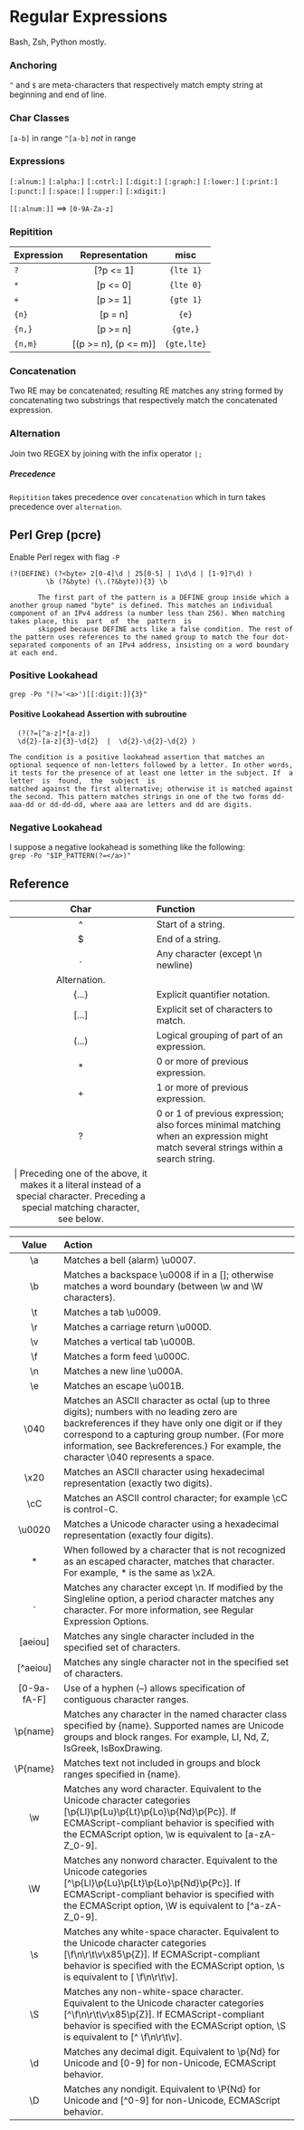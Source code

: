 # Regular Expressions
Bash, Zsh, Python mostly.


### Anchoring  
`^` and `$` are meta-characters that respectively match empty string
at beginning and end of line.

### Char Classes  
`[a-b]` in range 
`^[a-b]` *not* in range

### Expressions  

`[:alnum:]` `[:alpha:]` `[:cntrl:]` `[:digit:]` `[:graph:]`
`[:lower:]` `[:print:]` `[:punct:]` `[:space:]` `[:upper:]`
`[:xdigit:]`

`[[:alnum:]]` ==> `[0-9A-Za-z]`


### Repitition  


| Expression  | Representation       |     misc   |
| ----------- |:--------------------:|:----------:|
| `?`         | [?p <= 1]            | `{lte 1}`  |
| `*`         | [p <= 0]             | `{lte 0}`  |
| `+`         | [p >= 1]             | `{gte 1}`  |
| `{n}`       | [p = n]              | `{e}`      |
| `{n,}`      | [p >= n]             | `{gte,}`   |
| `{n,m}`     | [(p >= n), (p <= m)] | `{gte,lte}`|

### Concatenation  
Two RE may be concatenated; resulting RE matches any string formed by
concatenating two substrings that respectively match the concatenated 
expression.

### Alternation  
Join two REGEX by joining with the infix operator `|;`

##### Precedence  
`Repitition` takes precedence over `concatenation` which in turn takes
precedence over `alternation`.


## Perl Grep (pcre)
Enable Perl regex with flag `-P`


```
(?(DEFINE) (?<byte> 2[0-4]\d | 25[0-5] | 1\d\d | [1-9]?\d) )
         \b (?&byte) (\.(?&byte)){3} \b

       The first part of the pattern is a DEFINE group inside which a another group named "byte" is defined. This matches an individual component of an IPv4 address (a number less than 256). When matching takes place, this  part  of  the  pattern  is
       skipped because DEFINE acts like a false condition. The rest of the pattern uses references to the named group to match the four dot-separated components of an IPv4 address, insisting on a word boundary at each end.
```

### Positive Lookahead
`grep -Po "(?='<a>')[[:digit:]]{3}"`  

#### Positive Lookahead Assertion with subroutine

```
  (?(?=[^a-z]*[a-z])
  \d{2}-[a-z]{3}-\d{2}  |  \d{2}-\d{2}-\d{2} )

The condition is a positive lookahead assertion that matches an optional sequence of non-letters followed by a letter. In other words, it tests for the presence of at least one letter in the subject. If  a  letter  is  found,  the  subject  is
matched against the first alternative; otherwise it is matched against the second. This pattern matches strings in one of the two forms dd-aaa-dd or dd-dd-dd, where aaa are letters and dd are digits.
```

### Negative Lookahead  

I suppose a negative lookahead is something like the following:  
`grep -Po "$IP_PATTERN(?=</a>)"`  


## Reference

|Char| Function       |
|:-:|:----------------|
|^|	Start of a string.|
|$|	End of a string.|
|.|	Any character (except \n newline)|
|	Alternation.|
|{...}|	Explicit quantifier notation.|
|[...]|	Explicit set of characters to match.|
|(...)|	Logical grouping of part of an expression.|
|*|	0 or more of previous expression.|
|+|	1 or more of previous expression.|
|?|	0 or 1 of previous expression; also forces minimal matching when an expression might match several strings within a search string.|
|\|	Preceding one of the above, it makes it a literal instead of a special character. Preceding a special matching character, see below.|

| Value | Action |
|:-:|:-------------------------------------------------------------------------------------------------------|
|\a|	Matches a bell (alarm) \u0007.|
|\b|	Matches a backspace \u0008 if in a []; otherwise matches a word boundary (between \w and \W characters).|
|\t|	Matches a tab \u0009.|
|\r|	Matches a carriage return \u000D.|
|\v|	Matches a vertical tab \u000B.|
|\f|	Matches a form feed \u000C.|
|\n|	Matches a new line \u000A.|
|\e|	Matches an escape \u001B.|
|\040|	Matches an ASCII character as octal (up to three digits); numbers with no leading zero are backreferences if they have only one digit or if they correspond to a capturing group number. (For more information, see Backreferences.) For example, the character \040 represents a space.|
|\x20|	Matches an ASCII character using hexadecimal representation (exactly two digits).|
|\cC|	Matches an ASCII control character; for example \cC is control-C.|
|\u0020|	Matches a Unicode character using a hexadecimal representation (exactly four digits).|
|\*|	When followed by a character that is not recognized as an escaped character, matches that character. For example, \* is the same as \x2A.|
|.|	Matches any character except \n. If modified by the Singleline option, a period character matches any character. For more information, see Regular Expression Options.|
|[aeiou]|	Matches any single character included in the specified set of characters.|
|[^aeiou]|	Matches any single character not in the specified set of characters.|
|[0-9a-fA-F]|	Use of a hyphen (–) allows specification of contiguous character ranges.|
|\p{name}|	Matches any character in the named character class specified by {name}. Supported names are Unicode groups and block ranges. For example, Ll, Nd, Z, IsGreek, IsBoxDrawing.|
|\P{name}|	Matches text not included in groups and block ranges specified in {name}.|
|\w|	Matches any word character. Equivalent to the Unicode character categories [\p{Ll}\p{Lu}\p{Lt}\p{Lo}\p{Nd}\p{Pc}]. If ECMAScript-compliant behavior is specified with the ECMAScript option, \w is equivalent to [a-zA-Z_0-9].|
|\W|	Matches any nonword character. Equivalent to the Unicode categories [^\p{Ll}\p{Lu}\p{Lt}\p{Lo}\p{Nd}\p{Pc}]. If ECMAScript-compliant behavior is specified with the ECMAScript option, \W is equivalent to [^a-zA-Z_0-9].|
|\s|	Matches any white-space character. Equivalent to the Unicode character categories [\f\n\r\t\v\x85\p{Z}]. If ECMAScript-compliant behavior is specified with the ECMAScript option, \s is equivalent to [ \f\n\r\t\v].|
|\S|	Matches any non-white-space character. Equivalent to the Unicode character categories [^\f\n\r\t\v\x85\p{Z}]. If ECMAScript-compliant behavior is specified with the ECMAScript option, \S is equivalent to [^ \f\n\r\t\v].|
|\d|	Matches any decimal digit. Equivalent to \p{Nd} for Unicode and [0-9] for non-Unicode, ECMAScript behavior.|
|\D|	Matches any nondigit. Equivalent to \P{Nd} for Unicode and [^0-9] for non-Unicode, ECMAScript behavior.|

